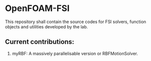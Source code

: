# OpenFOAM-FSI
This repository shall contain the source codes for FSI solvers, function objects and utilities developed by the lab.

## Current contributions:
1. myRBF: A massively parallelisable version or RBFMotionSolver.
